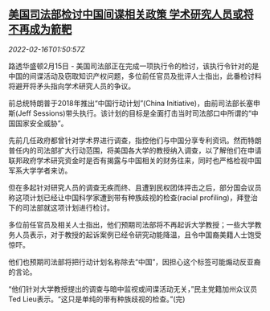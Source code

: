 <!--1644976863000-->
[美国司法部检讨中国间谍相关政策 学术研究人员或将不再成为箭靶](https://cn.reuters.com/article/us-justice-review-chinese-academics-0216-idCNKBS2KL04L)
------

<div><i>2022-02-16T01:50:57Z</i></div><p>路透华盛顿2月15日 - 美国司法部正在完成一项执行令的检讨，该执行令针对的是中国的间谍活动及窃取知识产权问题，多位前任官员及批评人士指出，此番检讨料将避开将矛头指向学术研究人员的争议。</p><p>前总统特朗普于2018年推出“中国行动计划”(China Initiative)，由前司法部长塞申斯(Jeff Sessions)带头执行。该计划的目标是全面打击当时司法部口中所谓的“中国国家安全威胁”。</p><p>先前几任政府都曾针对学术界进行调查，指控他们与中国分享专利资讯。然而特朗普任内的司法部扩大行动范围，将美国各大学的教授纳入调查，以了解他们在申请联邦政府学术研究资金时是否有揭露与中国相关的财务往来，同时也严格检视中国军系大学学者来访。</p><p>但在多起针对研究人员的调查无疾而终、且遭到民权团体抨击之后，部分国会议员称这项计划已经让中国科学家遭到带有种族歧视的检查(racial profiling)，拜登治下的司法部就这项计划进行检讨。</p><p>多位前任官员及相关人士指出，他们预期司法部将不再起诉大学教授；一些大学教务人员表示，对于教授的起诉案例已经令研究动能降温，且令中国裔美籍人士饱受惊吓。</p><p>他们也预期司法部将把行动计划名称除去“中国”，因担心这个标签可能煽动反亚裔的言论。</p><p>“他们针对大学教授提出的调查与暗中监视或间谍活动无关，”民主党籍加州众议员Ted Lieu表示。“这只是单纯的带有种族歧视的检查。”(完)</p>
